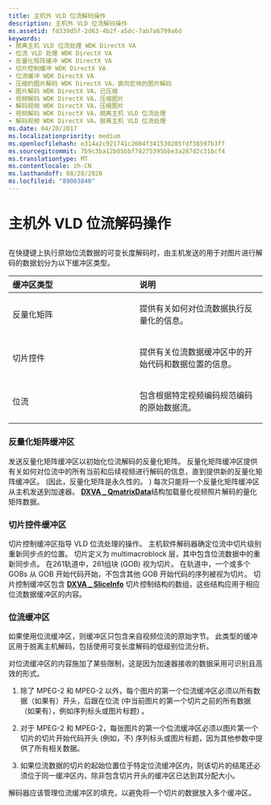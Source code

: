 ```yaml
---
title: 主机外 VLD 位流解码操作
description: 主机外 VLD 位流解码操作
ms.assetid: fd339d5f-2d63-4b2f-a5dc-7ab7a6799a6d
keywords:
- 脱离主机 VLD 位流处理 WDK DirectX VA
- 位流 VLD 处理 WDK DirectX VA
- 反量化矩阵缓冲 WDK DirectX VA
- 切片控制缓冲 WDK DirectX VA
- 位流缓冲 WDK DirectX VA
- 压缩的图片解码 WDK DirectX VA，面向宏块的图片解码
- 图片解码 WDK DirectX VA，已压缩
- 视频解码 WDK DirectX VA，压缩图片
- 解码视频 WDK DirectX VA，压缩图片
- 视频解码 WDK DirectX VA，脱离主机 VLD 位流处理
- 解码视频 WDK DirectX VA，脱离主机 VLD 位流处理
ms.date: 04/20/2017
ms.localizationpriority: medium
ms.openlocfilehash: e314a2c921741c2084f341530205fdf38597b3ff
ms.sourcegitcommit: 7b9c3ba12b05bbf78275395bbe3a287d2c31bcf4
ms.translationtype: MT
ms.contentlocale: zh-CN
ms.lasthandoff: 08/28/2020
ms.locfileid: "89063840"
---
```

# <a name="off-host-vld-bitstream-decoding-operation"></a>主机外 VLD 位流解码操作


## <span id="ddk_off_host_vld_bitstream_decoding_operation_gg"></span><span id="DDK_OFF_HOST_VLD_BITSTREAM_DECODING_OPERATION_GG"></span>


在快捷键上执行原始位流数据的可变长度解码时，由主机发送的用于对图片进行解码的数据划分为以下缓冲区类型。

<table>
<colgroup>
<col width="50%" />
<col width="50%" />
</colgroup>
<thead>
<tr class="header">
<th align="left">缓冲区类型</th>
<th align="left">说明</th>
</tr>
</thead>
<tbody>
<tr class="odd">
<td align="left"><p>反量化矩阵</p></td>
<td align="left"><p>提供有关如何对位流数据执行反量化的信息。</p></td>
</tr>
<tr class="even">
<td align="left"><p>切片控件</p></td>
<td align="left"><p>提供有关位流数据缓冲区中的开始代码和数据位置的信息。</p></td>
</tr>
<tr class="odd">
<td align="left"><p>位流</p></td>
<td align="left"><p>包含根据特定视频编码规范编码的原始数据流。</p></td>
</tr>
</tbody>
</table>

 

### <a name="span-idinverse-quantization_matrix_buffersspanspan-idinverse-quantization_matrix_buffersspanspan-idinverse-quantization_matrix_buffersspaninverse-quantization-matrix-buffers"></a><span id="Inverse-Quantization_Matrix_Buffers"></span><span id="inverse-quantization_matrix_buffers"></span><span id="INVERSE-QUANTIZATION_MATRIX_BUFFERS"></span>反量化矩阵缓冲区

发送反量化矩阵缓冲区以初始化位流解码的反量化矩阵。 反量化矩阵缓冲区提供有关如何对位流中的所有当前和后续视频进行解码的信息，直到提供新的反量化矩阵缓冲区。  (因此，反量化矩阵是永久性的。 ) 每次只能将一个反量化矩阵缓冲区从主机发送到加速器。 [**DXVA \_ QmatrixData**](/windows-hardware/drivers/ddi/dxva/ns-dxva-_dxva_qmatrixdata)结构加载量化视频照片解码的量化矩阵数据。

### <a name="span-idslice-control_buffersspanspan-idslice-control_buffersspanspan-idslice-control_buffersspanslice-control-buffers"></a><span id="Slice-Control_Buffers"></span><span id="slice-control_buffers"></span><span id="SLICE-CONTROL_BUFFERS"></span>切片控件缓冲区

切片控制缓冲区指导 VLD 位流处理的操作。 主机软件解码器确定位流中切片级别重新同步点的位置。 切片定义为 multimacroblock 层，其中包含位流数据中的重新同步点。 在261轨道中，261组块 (GOB) 视为切片。 在轨道中，一个或多个 GOBs 从 GOB 开始代码开始，不包含其他 GOB 开始代码的序列被视为切片。 切片控制缓冲区包含 [**DXVA \_ SliceInfo**](/windows-hardware/drivers/ddi/dxva/ns-dxva-_dxva_sliceinfo) 切片控制结构的数组，这些结构应用于相应位流数据缓冲区的内容。

### <a name="span-idbitstream_buffersspanspan-idbitstream_buffersspanspan-idbitstream_buffersspanbitstream-buffers"></a><span id="Bitstream_Buffers"></span><span id="bitstream_buffers"></span><span id="BITSTREAM_BUFFERS"></span>位流缓冲区

如果使用位流缓冲区，则缓冲区只包含来自视频位流的原始字节。 此类型的缓冲区用于脱离主机解码，包括使用可变长度解码的低级别位流分析。

对位流缓冲区的内容施加了某些限制，这是因为加速器接收的数据采用可识别且高效的形式。

1.  除了 MPEG-2 和 MPEG-2 以外，每个图片的第一个位流缓冲区必须以所有数据（如果有）开头，后跟在位流 (中当前图片的第一个切片之前的所有数据（如果有），例如序列标头或图片标题) 。

2.  对于 MPEG-2 和 MPEG-2，每张图片的第一个位流缓冲区必须以图片第一个切片的切片开始代码开头 (例如，不) 序列标头或图片标题，因为其他参数中提供了所有相关数据。

3.  如果位流数据的切片的起始位置位于特定位流缓冲区内，则该切片的结尾还必须位于同一缓冲区内，除非包含切片开头的缓冲区已达到其分配大小。

解码器应该管理位流缓冲区的填充，以避免将一个切片的数据放入多个缓冲区。

 

